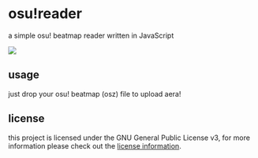 # osu!reader
a simple osu! beatmap reader written in JavaScript

![](https://i.imgur.com/FBBSaGh.png)

## usage
just drop your osu! beatmap (osz) file to upload aera!

## license
this project is licensed under the GNU General Public License v3, for more information please check out the [license information](https://github.com/michioxd/osu-reader/blob/master/LICENSE).
